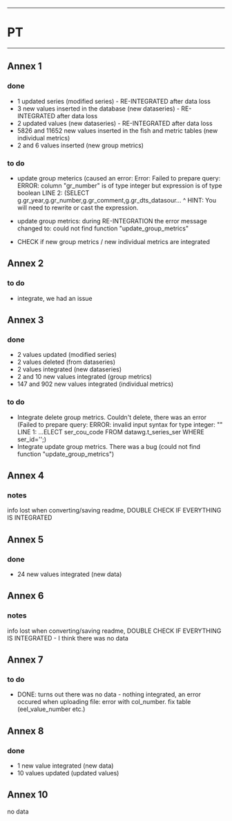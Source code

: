 ----------------------------------------------------------- 
# PT
-----------------------------------------------------------
 ## Annex 1
### done
* 1 updated series (modified series) - RE-INTEGRATED after data loss
* 3 new values inserted in the database (new dataseries) - RE-INTEGRATED after data loss
* 2 updated values (new dataseries) - RE-INTEGRATED after data loss
* 5826 and 11652 new values inserted in the fish and metric tables (new individual metrics)
* 2 and 6 values inserted (new group metrics)

### to do
* update group meterics (caused an error: Error: Failed to prepare query: ERROR:  column "gr_number" is of type integer but expression is of type boolean
LINE 2: (SELECT g.gr_year,g.gr_number,g.gr_comment,g.gr_dts_datasour...
                          ^
HINT:  You will need to rewrite or cast the expression.

* update group metrics: during RE-INTEGRATION the error message changed to: could not find function "update_group_metrics"

* CHECK if new group metrics / new individual metrics are integrated

 ## Annex 2
 ### to do
 * integrate, we had an issue

## Annex 3
### done
* 2 values updated (modified series)
* 2 values deleted (from dataseries)
* 2 values integrated (new dataseries)
* 2 and 10 new values integrated (group metrics)
* 147 and 902 new values integrated (individual metrics)

### to do
* Integrate delete group metrics. Couldn't delete, there was an error (Failed to prepare query: ERROR:  invalid input syntax for type integer: ""
LINE 1: ...ELECT ser_cou_code FROM datawg.t_series_ser WHERE ser_id='';)
* Integrate update group metrics. There was a bug (could not find function "update_group_metrics")

## Annex 4
### notes
info lost when converting/saving readme, DOUBLE CHECK IF EVERYTHING IS INTEGRATED

## Annex 5
### done
* 24 new values integrated (new data)

## Annex 6
### notes
info lost when converting/saving readme, DOUBLE CHECK IF EVERYTHING IS INTEGRATED - I think there was no data

## Annex 7
### to do
* DONE: turns out there was no data - nothing integrated, an error occured when uploading file: error with col_number. fix table (eel_value_number etc.)

## Annex 8
### done
* 1 new value integrated (new data)
* 10 values updated (updated values)

## Annex 10
no data



